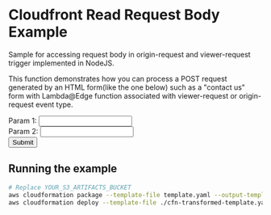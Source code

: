 # Cloudfront Read Request Body Example

Sample for accessing request body in origin-request and viewer-request trigger
implemented in NodeJS.

This function demonstrates how you can process a POST request generated by
an HTML form(like the one below) such as a "contact us" form with Lambda@Edge 
function associated with viewer-request or origin-request event type.

 <html>
   <form action="http://example.com" method="post">
      Param 1: <input type="text" name="name1"><br>
      Param 2: <input type="text" name="name2"><br>
      <input type="submit" value="Submit">
  </form>
 </html>

## Running the example

```bash
# Replace YOUR_S3_ARTIFACTS_BUCKET
aws cloudformation package --template-file template.yaml --output-template-file cfn-transformed-template.yaml --s3-bucket YOUR_S3_ARTIFACTS_BUCKET
aws cloudformation deploy --template-file ./cfn-transformed-template.yaml --stack-name example-logs-processor --capabilities CAPABILITY_IAM
```
